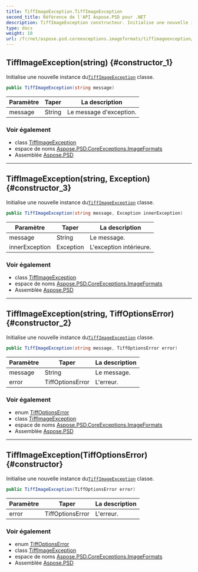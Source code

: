 ```yaml
---
title: TiffImageException.TiffImageException
second_title: Référence de l'API Aspose.PSD pour .NET
description: TiffImageException constructeur. Initialise une nouvelle instance duTiffImageException classe.
type: docs
weight: 10
url: /fr/net/aspose.psd.coreexceptions.imageformats/tiffimageexception/tiffimageexception/
---
```

## TiffImageException(string) {#constructor_1}

Initialise une nouvelle instance du[`TiffImageException`](../) classe.

```csharp
public TiffImageException(string message)
```

| Paramètre | Taper | La description |
| --- | --- | --- |
| message | String | Le message d'exception. |

### Voir également

* class [TiffImageException](../)
* espace de noms [Aspose.PSD.CoreExceptions.ImageFormats](../../tiffimageexception/)
* Assemblée [Aspose.PSD](../../../)

---

## TiffImageException(string, Exception) {#constructor_3}

Initialise une nouvelle instance du[`TiffImageException`](../) classe.

```csharp
public TiffImageException(string message, Exception innerException)
```

| Paramètre | Taper | La description |
| --- | --- | --- |
| message | String | Le message. |
| innerException | Exception | L'exception intérieure. |

### Voir également

* class [TiffImageException](../)
* espace de noms [Aspose.PSD.CoreExceptions.ImageFormats](../../tiffimageexception/)
* Assemblée [Aspose.PSD](../../../)

---

## TiffImageException(string, TiffOptionsError) {#constructor_2}

Initialise une nouvelle instance du[`TiffImageException`](../) classe.

```csharp
public TiffImageException(string message, TiffOptionsError error)
```

| Paramètre | Taper | La description |
| --- | --- | --- |
| message | String | Le message. |
| error | TiffOptionsError | L'erreur. |

### Voir également

* enum [TiffOptionsError](../../../aspose.psd.imageoptions/tiffoptionserror/)
* class [TiffImageException](../)
* espace de noms [Aspose.PSD.CoreExceptions.ImageFormats](../../tiffimageexception/)
* Assemblée [Aspose.PSD](../../../)

---

## TiffImageException(TiffOptionsError) {#constructor}

Initialise une nouvelle instance du[`TiffImageException`](../) classe.

```csharp
public TiffImageException(TiffOptionsError error)
```

| Paramètre | Taper | La description |
| --- | --- | --- |
| error | TiffOptionsError | L'erreur. |

### Voir également

* enum [TiffOptionsError](../../../aspose.psd.imageoptions/tiffoptionserror/)
* class [TiffImageException](../)
* espace de noms [Aspose.PSD.CoreExceptions.ImageFormats](../../tiffimageexception/)
* Assemblée [Aspose.PSD](../../../)


